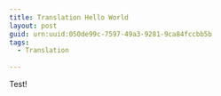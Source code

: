 ```yaml
---
title: Translation Hello World
layout: post
guid: urn:uuid:050de99c-7597-49a3-9281-9ca84fccbb5b
tags:
  - Translation
  
---
```



Test!
